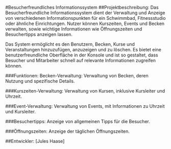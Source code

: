 #Besucherfreundliches Informationssystem
##Projektbeschreibung:
Das Besucherfreundliche Informationssystem dient der Verwaltung und Anzeige von verschiedenen Informationspunkten für ein Schwimmbad, Fitnessstudio oder ähnliche Einrichtungen. Nutzer können Kurszeiten, Events und Becken verwalten, sowie wichtige Informationen wie Öffnungszeiten und Besuchertipps anzeigen lassen.

Das System ermöglicht es den Benutzern, Becken, Kurse und Veranstaltungen hinzuzufügen, anzuzeigen und zu löschen. Es bietet eine benutzerfreundliche Oberfläche in der Konsole und ist so gestaltet, dass Besucher und Mitarbeiter schnell auf relevante Informationen zugreifen können.

###Funktionen:
Becken-Verwaltung:
Verwaltung von Becken, deren Nutzung und spezifische Details.

###Kurszeiten-Verwaltung:
Verwaltung von Kursen, inklusive Kursleiter und Uhrzeit.

###Event-Verwaltung:
Verwaltung von Events, mit Informationen zu Uhrzeit und Kursleiter.

###Besuchertipps:
Anzeige von allgemeinen Tipps für die Besucher.

###Öffnungszeiten:
Anzeige der täglichen Öffnungszeiten.

##Entwickler:
[Jules Haase]
